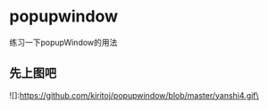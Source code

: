 # popupwindow
练习一下popupWindow的用法
## 先上图吧
![]:https://github.com/kiritoj/popupwindow/blob/master/yanshi4.gif\
